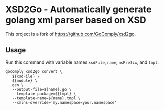 # XSD2Go - Automatically generate golang xml parser based on XSD
This project is a fork of https://github.com/GoComply/xsd2go.

## Usage
Run this command with variable names `xsdFile`, `name`, `nsPrefix`, and `tmpl`:
```
gocomply_xsd2go convert \
   ${xsdFile} \
   ${module} \
   gen \
   --output-file=${name}.go \
   --template-package=${tmpl} \
   --template-name=${name}.tmpl \
   --xmlns-override='my.namespace=your.namespace'
